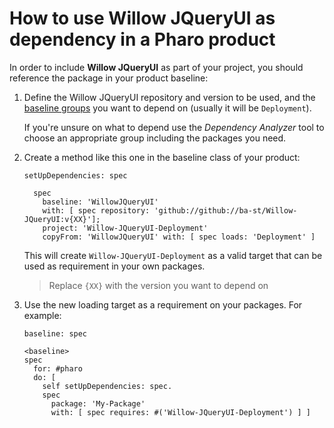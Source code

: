 # How to use Willow JQueryUI as dependency in a Pharo product

In order to include **Willow JQueryUI** as part of your project, you should reference
the package in your product baseline:

1. Define the Willow JQueryUI repository and version to be used, and the
  [baseline groups](../reference/Baseline-groups.md) you want to depend on
  (usually it will be `Deployment`).

    If you're unsure on what to depend use the *Dependency Analyzer*
    tool to choose an appropriate group including the packages you need.

2. Create a method like this one in the baseline class of your product:

    ```smalltalk
    setUpDependencies: spec

      spec
        baseline: 'WillowJQueryUI'
        with: [ spec repository: 'github://github://ba-st/Willow-JQueryUI:v{XX}'];
        project: 'Willow-JQueryUI-Deployment'
        copyFrom: 'WillowJQueryUI' with: [ spec loads: 'Deployment' ]
    ```

    This will create `Willow-JQueryUI-Deployment` as a valid target that can be used
    as requirement in your own packages.

    > Replace `{XX}` with the version you want to depend on

3. Use the new loading target as a requirement on your packages. For example:

    ```smalltalk
    baseline: spec

    <baseline>
    spec
      for: #pharo
      do: [
        self setUpDependencies: spec.
        spec
          package: 'My-Package'
          with: [ spec requires: #('Willow-JQueryUI-Deployment') ] ]
    ```
